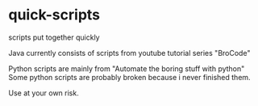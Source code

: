 # quick-scripts
scripts put together quickly

Java currently consists of scripts from youtube tutorial series "BroCode"

Python scripts are mainly from "Automate the boring stuff with python"
Some python scripts are probably broken because i never finished them.

Use at your own risk.
